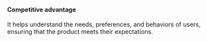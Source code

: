 #### Competitive advantage
It helps understand the needs, preferences, and behaviors of users, ensuring that the product meets their expectations.